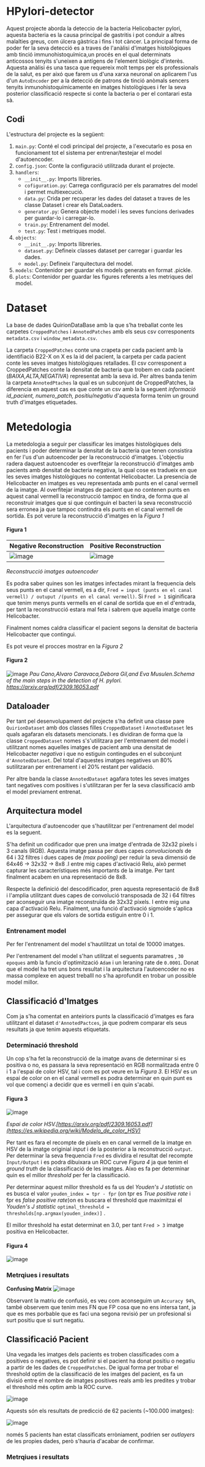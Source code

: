 # HPylori-detector
Aquest projecte aborda la deteccio de la bacteria Helicobacter pylori, aquesta bacteria es la causa principal de gastritis i pot conduir a altres malalties greus, com úlcera gàstrica i fins i tot càncer. La principal forma de poder fer la seva detecció es a traves de l'anàlisi d'imatges histològiques amb tinció immunohistoquímica,un procés en el qual determinats anticossos tenyits s'uneixen a antígens de l'element
biològic d'interès. Aquesta anàlisi és una tasca que requereix molt temps per els professionals de la salut, es per aixó que farem us d'una xarxa neuronal on aplicarem l'us d'un ``AutoEncoder`` per a la detecció de patrons de tinció anòmals sencers tenyits inmunohistoquímicamente en imatges histològiques i fer la seva posterior classificació respecte si conte la bacteria o per el contarari esta sà.

## Codi
L'estructura del projecte es la següent:
1. ``main.py``: Conté el codi principal del projecte, a l'executarlo es posa en funcionament tot el sistema per entrenar/testejar el model d'autoencoder.
2. ``config.json``: Conte la configuració utilitzada durant el projecte.
3. ``handlers``:
   - ``__init__.py``: Imports llibreries.
   - ``cofiguration.py``: Carrega configuració per els paramatres del model i permet multiexecució.
   - ``data.py``: Crida per recuperar les dades del dataset a traves de les classe Dataset i crear els DataLoaders.
   - ``generator.py``: Genera objecte model i les seves funcions derivades per guardar-lo i carregar-lo.
   - ``train.py``: Entrenament del model.
   - ``test.py``: Test i metriques model.
4. ``objects``:
   - ``__init__.py``: Imports llibreries.
   - ``dataset.py``: Defineix classes dataset per carregar i guardar les dades.
   - ``model.py``: Defineix l'arquitectura del model.
5. ``models``: Contenidor per guardar els models generats en format .pickle.
6. ``plots``: Contenidor per guardar les figures referents a les metriques del model.


# Dataset

La base de dades QuirionDataBase amb la que s’ha treballat conte les carpetes ``CroppedPatches`` i ``AnnotedPatches`` amb els seus csv corresponents ``metadata.csv`` i ``window_metadata.csv``. 

La carpeta ``CroppedPatches`` conte una crapeta per cada pacient amb la identifiació B22-X on X es la id del pacient, la carpeta per cada pacient conte les seves imatges histològiques retallades. El csv corresponent a CroppedPatches conte la densitat de bacteria que trobem en cada pacient (*BAIXA,ALTA,NEGATIVA*) representat amb la seva id. Per altres banda tenim la carpeta ``AnnotedPtaches`` la qual es un subconjunt de CroppedPatches, la diferencia en aquest cas es que conte un csv amb la la seguent *informació id_pacient, numero_patch, positiu/negatiu* d'aquesta forma tenim un ground truth d'imatges etiquetades.

# Metedologia

La metedologia a seguir per classificar les imatges histològiques dels pacients i poder determinar la densitat de la bacteria que tenen consistira en fer l'us d'un autoencoder per la reconstrucció d'imatges. L'objectiu radera daquest autoencoder es overfitejar la reconstrucció d'imatges amb pacients amb densitat de bacteria negativa, la qual cose es tradueix en que les seves imatges histològiques no contentat Helicobacter. La presencia de Helicobacter en imatges es veu representada amb punts en el canal vermell de la imatge. Al overfitejar imatges de pacient que no contenen punts en aquest canal vermell la reconstrucció tampoc en tindra, de forma que al reconstruir imatges que si que continguin el bacteri la seva reconstrucció sera erronea ja que tampoc contindra els punts en el canal vermell de sortida. Es pot verure la reconstrucció d'imatges en la *Figura 1*

#### Figura 1

| Negative Reconstruction | Positive Reconstruction|
| -------------| ------------- | 
|![image](https://github.com/rauldaal/HPylori-detector/assets/61145059/e744d4e1-efe9-4e83-9b88-af714477fb9a)|![image](https://github.com/rauldaal/HPylori-detector/assets/61145059/7b3bf16e-8bbd-4cd9-9bf0-6ef355893cdd)|
*Reconstrucció imatges autoencoder*


Es podra saber quines son les imatges infectades mirant la frequencia dels seus punts en el canal vermell, es a dir, ``Fred = input (punts en el canal vermell) / outuput /(punts en el canal vermell)``. Si ``Fred > 1`` siginificara que tenim menys punts vermells en el canal de sortida que en el d'entrada, per tant la reconstrucció estara mal feta i sabrem que aquella imatge conte Helicobacter.

Finalment nomes caldra classificar el pacient segons la densitat de bacteria Helicobacter que contingui.

Es pot veure el procces mostrar en la *Figura 2*

#### Figura 2
![image](https://github.com/rauldaal/HPylori-detector/assets/61145059/09aa29f7-c41f-42ed-a5bd-04e1c46897d2)
*Pau Cano,Alvaro Caravaca,Debora Gil,and Eva Musulen.Schema of the main steps in the detection of H. pylori.
 https://arxiv.org/pdf/2309.16053.pdf*

## Dataloader 

Per tant pel desenvolupament del projecte s'ha definit una classe pare ``QuirionDataset`` amb dos classes filles ``CroppedDataset`` i ``AnnotedDataset`` les quals agafaran els datasets mencionats. I es dividiran de forma que la classe ``CroppedDataset`` nomes s's'utilitzara per l'entrenament del model i utilitzant nomes aquelles imatges de pacient amb una densitat de Helicobacter *negativa* i que no estiguin contingudes en el subconjunt ``d'AnnotedDataset``. Del total d'aquestes imatges negatives un 80% sutilitzaran per entrenament i el 20% restant per validació.

Per altre banda la classe ``AnnotedDataset`` agafara totes les seves imatges tant negatives com positives i s'utilitzaran per fer la seva classificació amb el model previament entrenat.

## Arquitectura model

L'arquitectura d'autoencoder que s'hautilitzar per l'entrenament del model es la seguent.

S'ha definit un codificador que pren una imatge d'entrada de 32x32 píxels i 3 canals (RGB). Aquesta imatge passa per dues capes *convolucionals* de 64 i 32 filtres i dues capes de *(max pooling)* per reduir la seva dimensió de 64x46 -> 32x32  -> 8x8 .I entre mig capes d'activació Relu, això permet capturar les característiques més importants de la imatge. Per tant finalment acabem en una representació de 8x8.

Respecte la definició del descodificador, pren aquesta representació de 8x8 i l'amplia utilitzant dues capes de convolució transposada de 32 i 64 filtres per aconseguir una imatge reconstruïda de 32x32 píxels. I entre mig una capa d'activació Relu. Finalment, una funció d'activació sigmoide s'aplica per assegurar que els valors de sortida estiguin entre 0 i 1.

### Entrenament model

Per fer l'entrenament del model s'hautilitzat un total de 10000 imatges.

Per l'entrenament del model s'han utilitzat el seguents paramatres , ``30 epoques`` amb la funcio d'optimització ``Adam`` i un leraning rate de ``0.0001``. Donat que el model ha tret uns bons resultat i la arquitectura l'autoencoder no es massa complexe en aquest treballl no s'ha aprofundit en trobar un possible model millor.

## Classificació d'Imatges

Com ja s'ha comentat en anteiriors punts la classificació d'imatges es fara utilitzant el dataset ``d'AnnotedPactces``, ja que podrem comparar els seus resultats ja que tenim aquests etiquetats.

### Determinació threshold 

Un cop s'ha fet la reconstrucció de la imatge avans de determinar si es positiva o no, es passara la seva representació en RGB normalitzada entre 0 i 1 a l'espai de color HSV, tal i com es pot veure en la *Figura 3*. El HSV es un espai de color on en el canal vermell es podra determinar en quin punt es vol que començi a decidir que es vermell i en quin s'acabi.

#### Figura 3
![image](https://github.com/rauldaal/HPylori-detector/assets/61145059/04c54c80-846a-424c-9e48-7eae5ae24b5b)

*Espai de color HSV.[https://arxiv.org/pdf/2309.16053.pdf](https://es.wikipedia.org/wiki/Modelo_de_color_HSV)*


Per tant es fara el recompte de pixels en en canal vermell de la imatge en HSV de la imatge originial *input* i de la posterior a la reconstrucció ``output``. Per determinar la seva frequencia ``Fred`` es dividira el resultat del recompte ``Input/Output`` i es podra dibuixara un ROC curve *Figura 4* ja que tenim el *ground truth* de la classificació de les imatges. Aixo es fa per determinar quin es el millor *threshold* per fer la classificació.

Per determinar aquest millor threshold es fa us del *Youden's J statistic* on es busca el valor ``youden_index = tpr - fpr`` (on tpr es *True positive rate* i fpr es *false positive rate*)on es buscara el threshold que maximitzai el *Youden's J statistic* ``optimal_threshold = thresholds[np.argmax(youden_index)]`` .

El millor threshold ha estat determinat en 3.0, per tant ``Fred > 3`` imatge positiva en Helicobacter.

#### Figura 4

![image](https://github.com/rauldaal/HPylori-detector/assets/61145059/55da6b4e-c127-457e-a8cd-e20e6ed7830a)

### Metrqiues i resultats

 __Confusing Matrix__ 
![image](https://github.com/rauldaal/HPylori-detector/assets/61145059/d2271c42-2916-4ef6-8a19-8be2cc0fed7d)

Observant la matriu de confusió, es veu com aconseguim un ``Accuracy 94%``, també observem que tenim mes FN que FP cosa que no ens intersa tant, ja que es mes porbable que es faci una segona revisió per un profesional si surt positiu que si surt negatiu.


## Classificació Pacient

Una vegada les imatges dels pacients es troben classificades com a positives o negatives, es pot definir si el pacient ha donat positiu o negatiu a partir de les dades de ``CroppedPatches``. De igual forma per trobar el threshold optim de la classificació de les imatges del pacient, es fa un divisió entre el nombre de imatges positives reals amb les predites y trobar el threshold més optim amb la ROC curve.

![image](plots/final_roc.png)

Aquests són els resultats de predicció de 62 pacients (~100.000 imatges):

![image](plots/final_cm.png)

només 5 pacients han estat classificats erròniament, podrien ser *outlayers* de les propies dades, però s'hauria d'acabar de confirmar.

### Metrqiues i resultats





